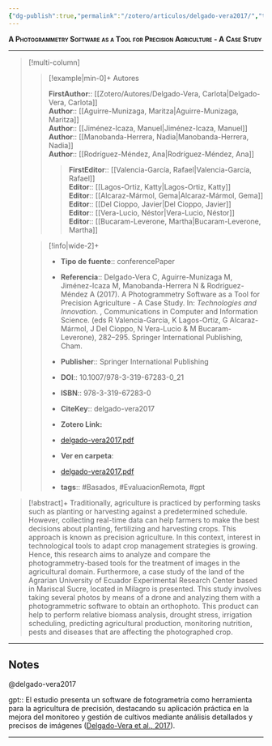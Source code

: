 ```yaml
---
{"dg-publish":true,"permalink":"/zotero/articulos/delgado-vera2017/","title":"A Photogrammetry Software as a Tool for Precision Agriculture - A Case Study","tags":["#zotero"]}
---
```



<span style="font-variant:small-caps; font-weight: bold;">A Photogrammetry Software as a Tool for Precision Agriculture - A Case Study</span>

---


> [!multi-column]
>
>> [!example|min-0]+ Autores
>> 
>> **FirstAuthor**:: [[Zotero/Autores/Delgado-Vera, Carlota\|Delgado-Vera, Carlota]]  
>> **Author**:: [[Aguirre-Munizaga, Maritza\|Aguirre-Munizaga, Maritza]]  
>> **Author**:: [[Jiménez-Icaza, Manuel\|Jiménez-Icaza, Manuel]]  
>> **Author**:: [[Manobanda-Herrera, Nadia\|Manobanda-Herrera, Nadia]]  
>> **Author**:: [[Rodríguez-Méndez, Ana\|Rodríguez-Méndez, Ana]]  
 >>> **FirstEditor**:: [[Valencia-García, Rafael\|Valencia-García, Rafael]]  
>> **Editor**:: [[Lagos-Ortiz, Katty\|Lagos-Ortiz, Katty]]  
>> **Editor**:: [[Alcaraz-Mármol, Gema\|Alcaraz-Mármol, Gema]]  
>> **Editor**:: [[Del Cioppo, Javier\|Del Cioppo, Javier]]  
>> **Editor**:: [[Vera-Lucio, Néstor\|Vera-Lucio, Néstor]]  
>> **Editor**:: [[Bucaram-Leverone, Martha\|Bucaram-Leverone, Martha]]  
 >
>
>> [!info|wide-2]+
>>
>> - **Tipo de fuente**:: conferencePaper
>> - **Referencia**:: Delgado-Vera C, Aguirre-Munizaga M, Jiménez-Icaza M, Manobanda-Herrera N & Rodríguez-Méndez A (2017). A Photogrammetry Software as a Tool for Precision Agriculture - A Case Study. In: _Technologies and Innovation_. , Communications in Computer and Information Science. (eds R Valencia-García, K Lagos-Ortiz, G Alcaraz-Mármol, J Del Cioppo, N Vera-Lucio & M Bucaram-Leverone), 282–295. Springer International Publishing, Cham. 
>> -  **Publisher**:: Springer International Publishing
>> - **DOI**:: 10.1007/978-3-319-67283-0_21
>> - **ISBN**:: 978-3-319-67283-0
>> - **CiteKey**:: delgado-vera2017
>> - **Zotero Link:** 
>> - [delgado-vera2017.pdf](zotero://select/library/items/ZA8YISFB)
>>
>> - **Ver en carpeta**: 
>> - [delgado-vera2017.pdf](file://J:\OneDrive\Articulos\delgado-vera2017.pdf)
>> - **tags**:: #Basados, #EvaluacionRemota, #gpt



> [!abstract]+ 
>Traditionally, agriculture is practiced by performing tasks such as planting or harvesting against a predetermined schedule. However, collecting real-time data can help farmers to make the best decisions about planting, fertilizing and harvesting crops. This approach is known as precision agriculture. In this context, interest in technological tools to adapt crop management strategies is growing. Hence, this research aims to analyze and compare the photogrammetry-based tools for the treatment of images in the agricultural domain. Furthermore, a case study of the land of the Agrarian University of Ecuador Experimental Research Center based in Mariscal Sucre, located in Milagro is presented. This study involves taking several photos by means of a drone and analyzing them with a photogrammetric software to obtain an orthophoto. This product can help to perform relative biomass analysis, drought stress, irrigation scheduling, predicting agricultural production, monitoring nutrition, pests and diseases that are affecting the photographed crop.


--- 

## Notes

@delgado-vera2017

gpt:: El estudio presenta un software de fotogrametría como herramienta para la agricultura de precisión, destacando su aplicación práctica en la mejora del monitoreo y gestión de cultivos mediante análisis detallados y precisos de imágenes ([Delgado-Vera et al., 2017](zotero://select/library/items/SBKWWF96)).






---







